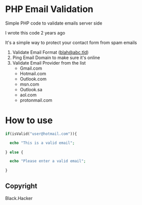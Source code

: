 # PHP Email Validation

Simple PHP code to validate emails server side

I wrote this code 2 years ago

It's a simple way to protect your contact form from spam emails

1. Validate Email Format (blah@abc.tld)
2. Ping Email Domain to make sure it's online
3. Validate Email Provider from the list
   + Gmail.com
   + Hotmail.com
   + Outlook.com
   + msn.com
   + Outlook.sa
   + aol.com
   + protonmail.com
   

# How to use

```php
if(isValid("user@hotmail.com")){

  echo "This is a valid email";
  
} else {

  echo "Please enter a valid email";
  
}
```

## Copyright
Black.Hacker
